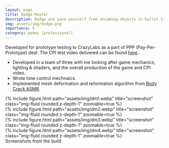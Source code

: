 ```yaml
---
layout: page
title: Dodge Master
description: Dodge and save yourself from oncoming objects in bullet time!
img: assets/img/dodge.png
importance: 5
category: games (professional)
---
```

Developed for prototype testing to CrazyLabs as a part of PPP (Pay-Per-Prototype) deal. The CPI test video delivered can be found [here](https://youtu.be/6OCS70rkZJk).
* Developed in a team of three with me looking after game mechanics, lighting & shaders, and the overall production of the game and CPI video.
* Wrote time control mechnaics.
* Implemented mesh deformation and reformation algorithm from [Body Crack ASMR](/projects/Body%20Crack%20ASMR).

<div class="row">
    <div class="col-sm mt-3 mt-md-0">
        {% include figure.html path="assets/img/dm1.webp" title="screenshot" class="img-fluid rounded z-depth-1" zoomable=true %}
    </div>
    <div class="col-sm mt-3 mt-md-0">
        {% include figure.html path="assets/img/dm2.webp" title="screenshot" class="img-fluid rounded z-depth-1" zoomable=true %}
    </div>
    <div class="col-sm mt-3 mt-md-0">
        {% include figure.html path="assets/img/dm3.webp" title="screenshot" class="img-fluid rounded z-depth-1" zoomable=true %}
    </div>
    <div class="col-sm mt-3 mt-md-0">
        {% include figure.html path="assets/img/dm4.webp" title="screenshot" class="img-fluid rounded z-depth-1" zoomable=true %}
    </div>
</div>
<div class="caption">
    Screenshots from the build
</div>
